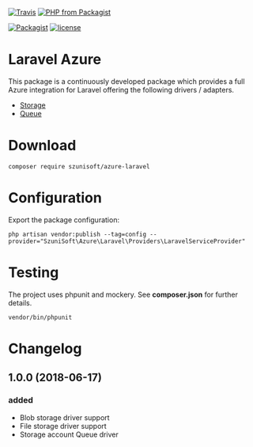 [![Travis](https://img.shields.io/travis/SzuniSOFT/azure-laravel.svg?style=for-the-badge)](https://travis-ci.com/SzuniSOFT/azure-laravel)
[![PHP from Packagist](https://img.shields.io/packagist/php-v/szunisoft/azure-laravel.svg?style=for-the-badge)](http://php.net/releases/7_1_0.php)

[![Packagist](https://img.shields.io/packagist/dt/szunisoft/azure-laravel.svg?style=for-the-badge)](https://packagist.org/packages/szunisoft/azure-laravel)
[![license](https://img.shields.io/github/license/szunisoft/azure-laravel.svg?style=for-the-badge)](https://github.com/SzuniSOFT/azure-laravel)





# Laravel Azure
This package is a continuously developed package which provides a full Azure integration for Laravel offering the following drivers / adapters.

- [Storage](./docs/storage.md#storage)
- [Queue](./docs/queue.md#queue)

# Download
```
composer require szunisoft/azure-laravel
```

# Configuration
Export the package configuration:
```
php artisan vendor:publish --tag=config --provider="SzuniSoft\Azure\Laravel\Providers\LaravelServiceProvider"
```

# Testing
The project uses phpunit and mockery. See **composer.json** for further details.

```
vendor/bin/phpunit
```

# Changelog

## 1.0.0 (2018-06-17)
### added
- Blob storage driver support
- File storage driver support
- Storage account Queue driver